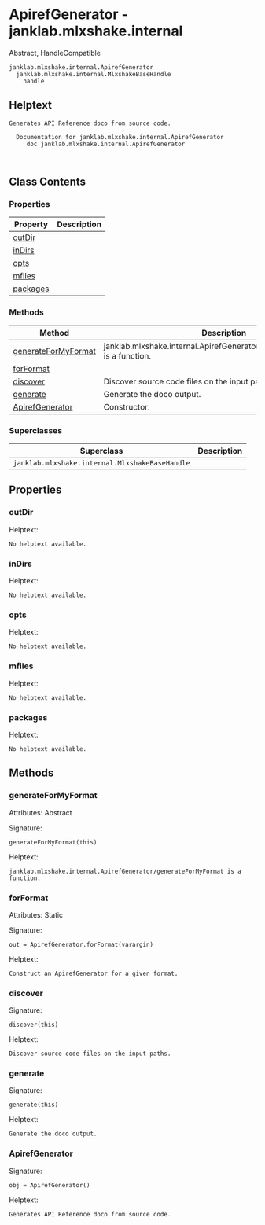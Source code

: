 # ApirefGenerator - janklab.mlxshake.internal

Abstract, HandleCompatible

```text
janklab.mlxshake.internal.ApirefGenerator
  janklab.mlxshake.internal.MlxshakeBaseHandle
    handle
```

## Helptext

```text
Generates API Reference doco from source code.

  Documentation for janklab.mlxshake.internal.ApirefGenerator
     doc janklab.mlxshake.internal.ApirefGenerator



```

## Class Contents

### Properties

| Property | Description |
| -------- | ----------- |
| [outDir](#janklab.mlxshake.internal.ApirefGenerator.outDir) |  |
| [inDirs](#janklab.mlxshake.internal.ApirefGenerator.inDirs) |  |
| [opts](#janklab.mlxshake.internal.ApirefGenerator.opts) |  |
| [mfiles](#janklab.mlxshake.internal.ApirefGenerator.mfiles) |  |
| [packages](#janklab.mlxshake.internal.ApirefGenerator.packages) |  |

### Methods

| Method | Description |
| -------- | ----------- |
| [generateForMyFormat](#janklab.mlxshake.internal.ApirefGenerator.generateForMyFormat) | janklab.mlxshake.internal.ApirefGenerator/generateForMyFormat is a function. |
| [forFormat](#janklab.mlxshake.internal.ApirefGenerator.forFormat) |  |
| [discover](#janklab.mlxshake.internal.ApirefGenerator.discover) | Discover source code files on the input paths. |
| [generate](#janklab.mlxshake.internal.ApirefGenerator.generate) | Generate the doco output. |
| [ApirefGenerator](#janklab.mlxshake.internal.ApirefGenerator.ApirefGenerator) | Constructor. |

### Superclasses

| Superclass | Description |
| -------- | ----------- |
| `janklab.mlxshake.internal.MlxshakeBaseHandle` |  |

## Properties

<a name="janklab.mlxshake.internal.ApirefGenerator.outDir"></a>
### outDir

Helptext:

```text
No helptext available.
```

<a name="janklab.mlxshake.internal.ApirefGenerator.inDirs"></a>
### inDirs

Helptext:

```text
No helptext available.
```

<a name="janklab.mlxshake.internal.ApirefGenerator.opts"></a>
### opts

Helptext:

```text
No helptext available.
```

<a name="janklab.mlxshake.internal.ApirefGenerator.mfiles"></a>
### mfiles

Helptext:

```text
No helptext available.
```

<a name="janklab.mlxshake.internal.ApirefGenerator.packages"></a>
### packages

Helptext:

```text
No helptext available.
```


## Methods

<a name="janklab.mlxshake.internal.ApirefGenerator.generateForMyFormat"></a>
### generateForMyFormat

Attributes: Abstract

Signature:
```
generateForMyFormat(this)
```

Helptext:

```text
janklab.mlxshake.internal.ApirefGenerator/generateForMyFormat is a function.

```

<a name="janklab.mlxshake.internal.ApirefGenerator.forFormat"></a>
### forFormat

Attributes: Static

Signature:
```
out = ApirefGenerator.forFormat(varargin)
```

Helptext:

```text
Construct an ApirefGenerator for a given format.

```

<a name="janklab.mlxshake.internal.ApirefGenerator.discover"></a>
### discover

Signature:
```
discover(this)
```

Helptext:

```text
Discover source code files on the input paths.

```

<a name="janklab.mlxshake.internal.ApirefGenerator.generate"></a>
### generate

Signature:
```
generate(this)
```

Helptext:

```text
Generate the doco output.

```

<a name="janklab.mlxshake.internal.ApirefGenerator.ApirefGenerator"></a>
### ApirefGenerator

Signature:
```
obj = ApirefGenerator()
```

Helptext:

```text
Generates API Reference doco from source code.

```


